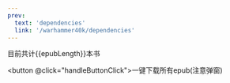 ```yaml
---
prev:
  text: 'dependencies'
  link: '/warhammer40k/dependencies'
---
```


<script setup>

import { ref, onMounted } from 'vue'

const epubs = ref([]);
const epubLength = ref(0);
onMounted(() => {
    const allAElement = document.querySelectorAll("a");
    console.log(allAElement)
    epubs.value = Array.from(allAElement)
        .map(a => a.href)
        .filter(href => href.endsWith(".epub"));
    const epubSet = new Set(epubs.value);
    epubs.value = Array.from(epubSet);
    console.log(epubs.value)
    epubLength.value = epubs.value.length;
})
const handleButtonClick = () => {
    const download = (epub) => {
        const link = document.createElement('a');
        link.href = epub;
        link.style.display = 'none';
        link.target = '_blank';
        link.rel = 'noreferrer';
        document.body.appendChild(link);
        link.click();
        document.body.removeChild(link);
  }
  epubs.value.forEach(epub => download(epub));
}

</script>

<div>目前共计{{epubLength}}本书</div>

<button @click="handleButtonClick">一键下载所有epub(注意弹窗)</button>
